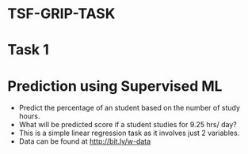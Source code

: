 # TSF-GRIP-TASK

# Task 1
# Prediction using Supervised ML

+ Predict the percentage of an student based on the number of study hours.
+ What will be predicted score if a student studies for 9.25 hrs/ day?
+ This is a simple linear regression task as it involves just 2 variables.
+ Data can be found at http://bit.ly/w-data
